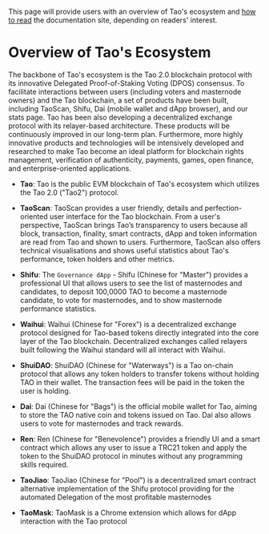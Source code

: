 This page will provide users with an overview of Tao's ecosystem and 
[how to read](/get-started/how_to_read/) the documentation site, depending on readers' interest.

# Overview of Tao's Ecosystem

The backbone of Tao's ecosystem is the Tao 2.0 blockchain protocol with its innovative Delegated Proof-of-Staking Voting (DPOS) consensus. To facilitate interactions between users (including voters and masternode owners) and the Tao blockchain, a set of products have been built, including TaoScan, Shifu, Dai (mobile wallet and dApp browser), and our stats page. Tao has been also developing a decentralized exchange protocol with its relayer-based architecture. These products will be continuously improved in our long-term plan. Furthermore, more highly innovative products and technologies will be intensively developed and researched to make Tao become an ideal platform for blockchain rights management, verification of authenticity, payments, games, open finance, and enterprise-oriented applications.   

* **Tao**: Tao is the public EVM blockchain of Tao's ecosystem which utilizes the Tao 2.0 ("Tao2") protocol.

* **TaoScan**: TaoScan provides a user friendly, details and perfection-oriented user interface for the Tao blockchain. From a user's perspective, TaoScan brings Tao’s transparency to users because all block, transaction, finality, smart contracts, dApp and token information are read from Tao and shown to users. Furthermore, TaoScan also offers technical visualisations and shows useful statistics about Tao's performance, token holders and other metrics.

* **Shifu**: The `Governance dApp` - Shifu (Chinese for "Master") provides a professional UI that allows users to see the list of masternodes and candidates, to deposit 100,0000 TAO to become a masternode candidate, to vote for masternodes, and to show masternode performance statistics.

* **Waihui**: Waihui (Chinese for "Forex") is a decentralized exchange protocol designed for Tao-based tokens directly integrated into the core layer of the Tao blockchain. Decentralized exchanges called relayers built following the Waihui standard will all interact with Waihui.

* **ShuiDAO**: ShuiDAO (Chinese for "Waterways") is a Tao on-chain protocol that allows any token holders to transfer tokens without holding TAO in their wallet. The transaction fees will be paid in the token the user is holding.

* **Dai**: Dai (Chinese for "Bags") is the official mobile wallet for Tao, aiming to store the TAO native coin and tokens issued on Tao. Dai also allows users to vote for masternodes and track rewards.

* **Ren**: Ren (Chinese for "Benevolence") provides a friendly UI and a smart contract which allows any user to issue a TRC21 token and apply the token to the ShuiDAO protocol in minutes without any programming skills required.

* **TaoJiao**: TaoJiao (Chinese for "Pool") is a decentralized smart contract alternative implementation of the Shifu protocol providing for the automated Delegation of the most profitable masternodes

* **TaoMask**: TaoMask is a Chrome extension which allows for dApp interaction with the Tao protocol
